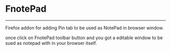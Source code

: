# FnotePad
---------------
Firefox addon for adding Pin tab to be used as NotePad in browser window.

once click on FnotePad toolbar button and you got a editable window to be sued as notepad
with in your browser itself.
